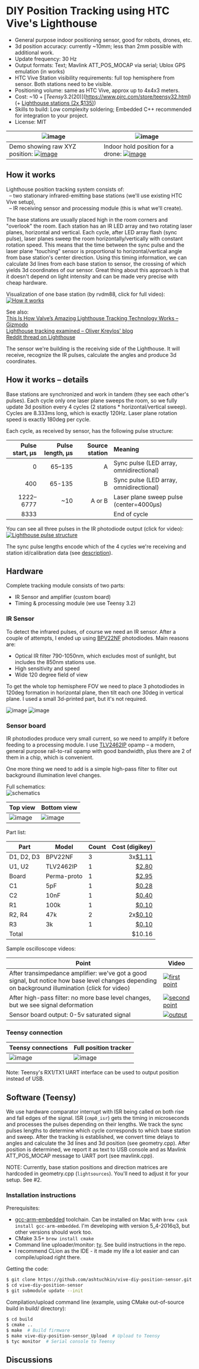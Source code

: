 # DIY Position Tracking using HTC Vive's Lighthouse
 * General purpose indoor positioning sensor, good for robots, drones, etc.
 * 3d position accuracy: currently ~10mm; less than 2mm possible with additional work.
 * Update frequency: 30 Hz
 * Output formats: Text; Mavlink ATT_POS_MOCAP via serial; Ublox GPS emulation (in works)
 * HTC Vive Station visibility requirements: full top hemisphere from sensor. Both stations need to be visible.
 * Positioning volume: same as HTC Vive, approx up to 4x4x3 meters.
 * Cost: ~$10 + [Teensy 3.2 ($20)](https://www.pjrc.com/store/teensy32.html) (+ [Lighthouse stations (2x $135)](http://www.vive.com/us/accessory/base-station/))
 * Skills to build: Low complexity soldering; Embedded C++ recommended for integration to your project.
 * License: MIT

| ![image](https://cloud.githubusercontent.com/assets/627997/19845384/a4fce0e4-9ef3-11e6-95e4-6567ff374ee0.png) | ![image](https://cloud.githubusercontent.com/assets/627997/19846322/79e76980-9efb-11e6-932e-7730e75dc5f1.png) |
| --- | --- |
| Demo showing raw XYZ position: [![image](https://cloud.githubusercontent.com/assets/627997/19845646/efc3cb18-9ef5-11e6-9902-58fe30e68a12.png)](https://www.youtube.com/watch?v=Xzuns5UYP8M) | Indoor hold position for a drone: [![image](https://cloud.githubusercontent.com/assets/627997/19845426/06c64bb2-9ef4-11e6-8d2b-1bbfbc5ec368.png)](https://www.youtube.com/watch?v=7GgB5qnx6_s) |

## How it works
Lighthouse position tracking system consists of:  
&nbsp;&nbsp;– two stationary infrared-emitting base stations (we'll use existing HTC Vive setup),  
&nbsp;&nbsp;– IR receiving sensor and processing module (this is what we'll create).  

The base stations are usually placed high in the room corners and "overlook" the room.
Each station has an IR LED array and two rotating laser planes, horizontal and vertical.
Each cycle, after LED array flash (sync pulse), laser planes sweep the room horizontally/vertically with constant rotation speed.
This means that the time between the sync pulse and the laser plane "touching" sensor is proportional to horizontal/vertical angle
from base station's center direction.
Using this timing information, we can calculate 3d lines from each base station to sensor, the crossing of which yields
3d coordinates of our sensor.
Great thing about this approach is that it doesn't depend on light intensity and can be made very precise with cheap hardware.

Visualization of one base station (by rvdm88, click for full video):  
[![How it works](http://i.giphy.com/ijMzXRF3OYBZ6.gif)](https://www.youtube.com/watch?v=oqPaaMR4kY4)

See also:  
[This Is How Valve’s Amazing Lighthouse Tracking Technology Works – Gizmodo](http://gizmodo.com/this-is-how-valve-s-amazing-lighthouse-tracking-technol-1705356768)  
[Lighthouse tracking examined – Oliver Kreylos' blog](http://doc-ok.org/?p=1478)  
[Reddit thread on Lighthouse](https://www.reddit.com/r/Vive/comments/40877n/vive_lighthouse_explained/)  

The sensor we're building is the receiving side of the Lighthouse. It will receive, recognize the IR pulses, calculate
the angles and produce 3d coordinates.

## How it works – details
Base stations are synchronized and work in tandem (they see each other's pulses). Each cycle only one laser plane sweeps the room,
so we fully update 3d position every 4 cycles (2 stations * horizontal/vertical sweep). Cycles are 8.333ms long, which is
exactly 120Hz. Laser plane rotation speed is exactly 180deg per cycle.

Each cycle, as received by sensor, has the following pulse structure:

| Pulse start, µs | Pulse length, µs | Source station | Meaning |
| --------: | ---------: | -------------: | :------ |
|         0 |     65–135 |              A | Sync pulse (LED array, omnidirectional) |
|       400 |     65-135 |              B | Sync pulse (LED array, omnidirectional) |
| 1222–6777 |        ~10 |         A or B | Laser plane sweep pulse (center=4000µs) |
|      8333 |            |                | End of cycle |

You can see all three pulses in the IR photodiode output (click for video):
[![Lighthouse pulse structure](https://cloud.githubusercontent.com/assets/627997/20243190/0e54fc44-a902-11e6-90cd-a4edf2464e7e.png)](https://youtu.be/7OFeN3gl3SQ)

The sync pulse lengths encode which of the 4 cycles we're receiving and station id/calibration data
(see [description](https://github.com/nairol/LighthouseRedox/blob/master/docs/Light%20Emissions.md)).

## Hardware
Complete tracking module consists of two parts:
 * IR Sensor and amplifier (custom board)
 * Timing & processing module (we use Teensy 3.2)

### IR Sensor
To detect the infrared pulses, of course we need an IR sensor. After a couple of attempts, I ended up using 
[BPV22NF](http://www.vishay.com/docs/81509/bpv22nf.pdf) photodiodes. Main reasons are:
 * Optical IR filter 790-1050nm, which excludes most of sunlight, but includes the 850nm stations use.
 * High sensitivity and speed
 * Wide 120 degree field of view

To get the whole top hemisphere FOV we need to place 3 photodiodes in 120deg formation in horizontal plane, then tilt each one
30deg in vertical plane. I used a small 3d-printed part, but it's not required. 

![image](https://cloud.githubusercontent.com/assets/627997/20243300/cf9b5e3a-a906-11e6-9137-3b0653bf694b.png)
![image](https://cloud.githubusercontent.com/assets/627997/20243325/b84964e2-a907-11e6-92bf-8b15d8c5cbd1.png)

### Sensor board

IR photodiodes produce very small current, so we need to amplify it before feeding to a processing module. I use 
[TLV2462IP](https://store.ti.com/TLV2462IP.aspx) opamp – a modern, general purpose
rail-to-rail opamp with good bandwidth, plus there are 2 of them in a chip, which is convenient.

One more thing we need to add is a simple high-pass filter to filter out background illumination level changes.

Full schematics:  
![schematics](https://ashtuchkin.github.io/vive-diy-position-sensor/sensor-schematics.svg)

| Top view | Bottom view |
| --- | --- |
| ![image](https://cloud.githubusercontent.com/assets/627997/20243575/291a2f7a-a913-11e6-9cd9-a152f66b2817.png) | ![image](https://cloud.githubusercontent.com/assets/627997/20243577/3d91bcb6-a913-11e6-9c58-30caf060dbc3.png) |

Part list:

| Part | Model | Count | Cost (digikey) |
| --- | --- | --- | ---: |
| D1, D2, D3 | BPV22NF | 3 | 3x[$1.11](https://www.digikey.com/product-detail/en/vishay-semiconductor-opto-division/BPV22NF/751-1007-ND/1681141) |
| U1, U2 | TLV2462IP | 1 | [$2.80](https://www.digikey.com/product-detail/en/texas-instruments/TLV2462IP/296-1893-5-ND/277538) |
| Board | Perma-proto | 1 | [$2.95](https://www.digikey.com/product-detail/en/adafruit-industries-llc/1608/1528-1101-ND/5154676) |
| C1 | 5pF | 1 | [$0.28](https://www.digikey.com/product-detail/en/tdk-corporation/FG28C0G1H050CNT06/445-173467-1-ND/5812072) |
| C2 | 10nF | 1 | [$0.40](https://www.digikey.com/product-detail/en/tdk-corporation/FK24C0G1H103J/445-4750-ND/2050099) |
| R1 | 100k | 1 | [$0.10](https://www.digikey.com/product-detail/en/stackpole-electronics-inc/CF14JT100K/CF14JT100KCT-ND/1830399) |
| R2, R4 | 47k | 2 | 2x[$0.10](https://www.digikey.com/product-detail/en/stackpole-electronics-inc/CF14JT47K0/CF14JT47K0CT-ND/1830391) |
| R3 | 3k | 1 | [$0.10](https://www.digikey.com/product-detail/en/stackpole-electronics-inc/CF12JT3K00/CF12JT3K00CT-ND/1830498) |
| Total |  |  | $10.16 | 

Sample oscilloscope videos:

| Point | Video |
| --- | --- |
| After transimpedance amplifier: we've got a good signal, but notice how base level changes depending on background illumination (click for video) | [![first point](https://cloud.githubusercontent.com/assets/627997/20243649/83a717b2-a915-11e6-84d1-a4891baa33af.png)](https://youtu.be/PJGA8cOJhnc) |
| After high-pass filter: no more base level changes, but we see signal deformation | [![second point](https://cloud.githubusercontent.com/assets/627997/20243653/f532f6e4-a915-11e6-893a-b5964603dbc8.png)](https://youtu.be/ra8TT-KtqN0) |
| Sensor board output: 0-5v saturated signal | [![output](https://cloud.githubusercontent.com/assets/627997/20243669/b17aa0d6-a916-11e6-9f0a-7f499eebad14.png)](https://youtu.be/MdnZcimQteY)

### Teensy connection

| Teensy connections |  Full position tracker |
| --- | --- |
| ![image](https://cloud.githubusercontent.com/assets/627997/20243742/33e43b52-a919-11e6-9069-4cedc70f1c77.png) | ![image](https://cloud.githubusercontent.com/assets/627997/20243775/bca50ccc-a91a-11e6-8b45-33e086c21b3d.png) |

Note: Teensy's RX1/TX1 UART interface can be used to output position instead of USB. 


## Software (Teensy)

We use hardware comparator interrupt with ISR being called on both rise and fall edges of the signal. ISR (`cmp0_isr`) gets the timing 
in microseconds and processes the pulses depending on their lengths. We track the sync pulses lengths to determine which 
cycle corresponds to which base station and sweep. After the tracking is established, we convert time delays to angles and
calculate the 3d lines and 3d position (see geometry.cpp). After position is determined, we report it as text to USB console and
as Mavlink ATT_POS_MOCAP message to UART port (see mavlink.cpp).
 
NOTE: Currently, base station positions and direction matrices are hardcoded in geometry.cpp (`lightsources`). You'll need to 
adjust it for your setup. See #2.

### Installation instructions

Prerequisites:
 * [gcc-arm-embedded](https://launchpad.net/gcc-arm-embedded) toolchain. Can be installed on Mac with `brew cask install gcc-arm-embedded`.
   I'm developing with version 5_4-2016q3, but other versions should work too.
 * CMake 3.5+ `brew install cmake`
 * Command line uploader/monitor: [ty](https://github.com/Koromix/ty). See build instructions in the repo.
 * I recommend CLion as the IDE - it made my life a lot easier and can compile/upload right there.

Getting the code:
```bash
$ git clone https://github.com/ashtuchkin/vive-diy-position-sensor.git
$ cd vive-diy-position-sensor
$ git submodule update --init
```

Compilation/upload command line (example, using CMake out-of-source build in build/ directory):
```bash
$ cd build
$ cmake ..
$ make  # Build firmware
$ make vive-diy-position-sensor_Upload  # Upload to Teensy
$ tyc monitor  # Serial console to Teensy
```

## Discussions

